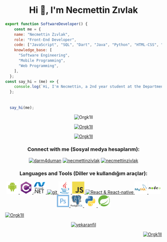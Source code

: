 


<h1 align="center">Hi 👋, I'm Necmettin Zıvlak</h1>

```javascript
export function SoftwareDeveloper() {
    const me = {
    name: "Necmettin Zıvlak",
    role: "Front-End Developer",
    code: ["JavaScript", "SQL", "Dart", "Java", "Python", "HTML-CSS", "C#"],
    knowledge_base: [
      "Software Engineering",
      "Mobile Programming",
      "Web Programming",
    ],
  };
const say_hi = (me) => {
    console.log(`Hi, I'm Necmettin, a 2nd year student at the Department of Computer Technologies. I'm interested in programming and I'm improving myself in this direction. I have a good command of languages such as C#, JavaScript, Reactjs,React-native, SQl, and I'm improving myself in mobile & web programming.`);
  };


  say_hi(me);

```

<p align="center"> <img src="https://komarev.com/ghpvc/?username=Orgk1ll&label=Profile%20views&color=0e75b6&style=flat" alt="Orgk1ll" /> </p>

<p align="center"> <a href="https://github.com/ryo-ma/github-profile-trophy"><img src="https://github-profile-trophy.vercel.app/?username=Orgk1ll&theme=darkhub" alt="Orgk1ll" /></a> </p>

<p align="center"> <a href="https://twitter.com/Orgk1ll" target="blank"><img src="https://img.shields.io/twitter/follow/Orgk1ll?logo=twitter&style=for-the-badge" alt="Orgk1ll" /></a> </p>

<h3 align="center">Connect with me (Sosyal medya hesaplarım):</h3>
<p align="center">
<a href="https://twitter.com/Orgk1ll" target="blank"><img align="center" src="https://raw.githubusercontent.com/rahuldkjain/github-profile-readme-generator/master/src/images/icons/Social/twitter.svg" alt="darm4duman" height="30" width="40" /></a>
<a href="https://linkedin.com/in/necmettinzivlak" target="blank"><img align="center" src="https://raw.githubusercontent.com/rahuldkjain/github-profile-readme-generator/master/src/images/icons/Social/linked-in-alt.svg" alt="necmettinzivlak" height="30" width="40" /></a>
<a href="https://instagram.com/necmettinzivlak" target="blank"><img align="center" src="https://raw.githubusercontent.com/rahuldkjain/github-profile-readme-generator/master/src/images/icons/Social/instagram.svg" alt="necmettinzivlak" height="30" width="40" /></a>
</p>

<h3 align="center">Languages and Tools (Diller ve kullandığım araçlar):</h3>
<p align="center"> <a href="https://developer.android.com" target="_blank" rel="noreferrer"> 
<img src="https://raw.githubusercontent.com/devicons/devicon/master/icons/android/android-original-wordmark.svg" alt="android" width="40" height="40"/> </a> <a href="https://www.cprogramming.com/" target="_blank" rel="noreferrer"> 
<img src="https://raw.githubusercontent.com/devicons/devicon/master/icons/csharp/csharp-original.svg" alt="csharp" width="40" height="40"/> </a> <a href="https://dotnet.microsoft.com/" target="_blank" rel="noreferrer"> 
<img src="https://raw.githubusercontent.com/devicons/devicon/master/icons/dot-net/dot-net-original-wordmark.svg" alt="dotnet" width="40" height="40"/> </a> <a href="https://firebase.google.com/" target="_blank" rel="noreferrer"> 
 <img src="https://www.vectorlogo.zone/logos/git-scm/git-scm-icon.svg" alt="git" width="40" height="40"/> </a> <a href="https://heroku.com" target="_blank" rel="noreferrer"> 
<img src="https://raw.githubusercontent.com/devicons/devicon/master/icons/java/java-original.svg" alt="java" width="40" height="40"/> </a> <a href="https://developer.mozilla.org/en-US/docs/Web/JavaScript" target="_blank" rel="noreferrer"> 
<img src="https://raw.githubusercontent.com/devicons/devicon/master/icons/javascript/javascript-original.svg" alt="javascript" width="40" height="40"/> </a> <a href="https://kotlinlang.org" target="_blank" rel="noreferrer"> 
<img src="https://upload.wikimedia.org/wikipedia/commons/a/a7/React-icon.svg" alt="React  & React-native" width="40" height="40"/> </a> <a href="https://react.dev" target="_blank" rel="noreferrer"> 
<img src="https://raw.githubusercontent.com/devicons/devicon/master/icons/mysql/mysql-original-wordmark.svg" alt="mysql" width="40" height="40"/> </a> <a href="https://nodejs.org" target="_blank" rel="noreferrer">
 <img src="https://raw.githubusercontent.com/devicons/devicon/master/icons/nodejs/nodejs-original-wordmark.svg" alt="nodejs" width="40" height="40"/> </a> <a href="https://www.photoshop.com/en" target="_blank" rel="noreferrer"> 
 <img src="https://raw.githubusercontent.com/devicons/devicon/master/icons/photoshop/photoshop-line.svg" alt="photoshop" width="40" height="40"/> </a> <a href="https://www.php.net" target="_blank" rel="noreferrer">  <img src="https://raw.githubusercontent.com/devicons/devicon/master/icons/postgresql/postgresql-original-wordmark.svg" alt="postgresql" width="40" height="40"/> </a> <a href="https://www.python.org" target="_blank" rel="noreferrer"> 
 <img src="https://raw.githubusercontent.com/devicons/devicon/master/icons/python/python-original.svg" alt="python" width="40" height="40"/> </a> <a href="https://dotnet.microsoft.com/apps/xamarin" target="_blank" rel="noreferrer">
  <img src="https://raw.githubusercontent.com/github/explore/80688e429a7d4ef2fca1e82350fe8e3517d3494d/topics/spring-boot/spring-boot.png" alt="spring-boot" width="40" height="40"/> </a> <a href="https://spring.io/" target="_blank" rel="noreferrer"> </p> 

<p align="left"><img src="https://github-readme-stats.vercel.app/api/top-langs?username=Orgk1ll&theme=vision-friendly-dark&hide_border=1&show_icons=true&locale=en&layout=compact" alt="Orgk1ll" width="420" />
<p align="center"> <img  src="https://github-readme-stats.vercel.app/api?username=yekaranfil&theme=radical&show_icons=true" alt="yekaranfil" width="500" />

<p align="right"> <img src="https://github-readme-streak-stats.herokuapp.com/?user=Orgk1ll&theme=dark&hide_border=1&count_private=true" alt="Orgk1ll"  width="500" /> 





